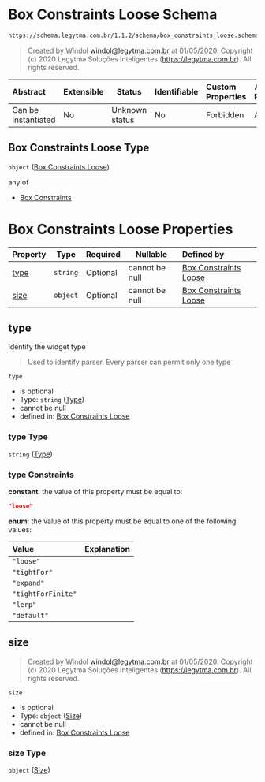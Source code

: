 # Box Constraints Loose Schema

```txt
https://schema.legytma.com.br/1.1.2/schema/box_constraints_loose.schema.json
```




> Created by Windol [windol@legytma.com.br](mailto:windol@legytma.com.br) at 01/05/2020.
> Copyright (c) 2020 Legytma Soluções Inteligentes (<https://legytma.com.br>). All rights reserved.
>

| Abstract            | Extensible | Status         | Identifiable | Custom Properties | Additional Properties | Access Restrictions | Defined In                                                                                              |
| :------------------ | ---------- | -------------- | ------------ | :---------------- | --------------------- | ------------------- | ------------------------------------------------------------------------------------------------------- |
| Can be instantiated | No         | Unknown status | No           | Forbidden         | Allowed               | none                | [box_constraints_loose.schema.json](../schema/box_constraints_loose.schema.json) |

## Box Constraints Loose Type

`object` ([Box Constraints Loose](box_constraints_loose.md))

any of

-   [Box Constraints](box_constraints_default-anyof-box-constraints.md)

# Box Constraints Loose Properties

| Property      | Type     | Required | Nullable       | Defined by                                                                                                                                                             |
| :------------ | -------- | -------- | -------------- | :--------------------------------------------------------------------------------------------------------------------------------------------------------------------- |
| [type](#type) | `string` | Optional | cannot be null | [Box Constraints Loose](box_constraints_loose-properties-type.md) |
| [size](#size) | `object` | Optional | cannot be null | [Box Constraints Loose](box_constraints_loose-properties-size.md)                  |

## type

Identify the widget type


> Used to identify parser. Every parser can permit only one type
>

`type`

-   is optional
-   Type: `string` ([Type](box_constraints_loose-properties-type.md))
-   cannot be null
-   defined in: [Box Constraints Loose](box_constraints_loose-properties-type.md)

### type Type

`string` ([Type](box_constraints_loose-properties-type.md))

### type Constraints

**constant**: the value of this property must be equal to:

```json
"loose"
```

**enum**: the value of this property must be equal to one of the following values:

| Value              | Explanation |
| :----------------- | ----------- |
| `"loose"`          |             |
| `"tightFor"`       |             |
| `"expand"`         |             |
| `"tightForFinite"` |             |
| `"lerp"`           |             |
| `"default"`        |             |

## size




> Created by Windol [windol@legytma.com.br](mailto:windol@legytma.com.br) at 01/05/2020.
> Copyright (c) 2020 Legytma Soluções Inteligentes (<https://legytma.com.br>). All rights reserved.
>

`size`

-   is optional
-   Type: `object` ([Size](box_constraints_loose-properties-size.md))
-   cannot be null
-   defined in: [Box Constraints Loose](box_constraints_loose-properties-size.md)

### size Type

`object` ([Size](box_constraints_loose-properties-size.md))
